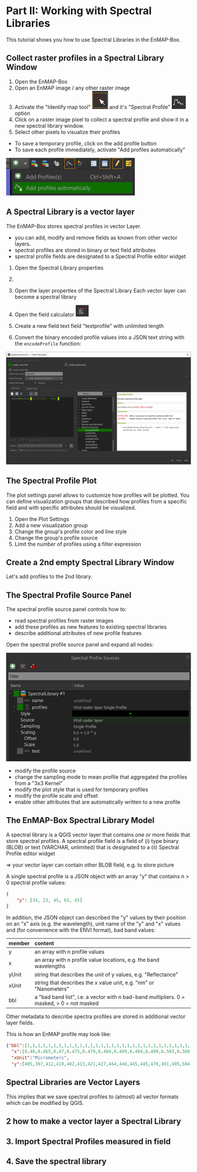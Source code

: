# Part II: Working with Spectral Libraries

This tutorial shows you how to use Spectral Libraries in the EnMAP-Box.


## Collect raster profiles in a Spectral Library Window

1. Open the EnMAP-Box
2. Open an EnMAP image / any other raster image
3. Activate the "Identify map tool" ![maptool_identify_spectralprofiles.png](img/maptool_identify_spectralprofiles.png) 
and it's "Spectral Profile" ![maptool_identify.png](img/maptool_identify.png) option 
4. Click on a raster image pixel to collect a spectral profile and show it in a new spectral library window.
5. Select other pixels to visualize their profiles

- To save a temporary profile, click on the add profile button
- To save each profile immediately, activate "Add profiles automatically"

![Add profiles automatically](img/add_profiles_automatically.png)

## A Spectral Library is a vector layer

The EnMAP-Box stores spectral profiles in vector Layer.

- you can add, modify and remove fields as known from other vector layers.
- spectral profiles are stored in binary or text field attributes
- spectral profile fields are designated to a Spectral Profile editor widget 


1. Open the Spectral Library properties
2. 
3. Open the layer properties of the Spectral Library
Each vector layer can become a spectral library

4. Open the field calculator ![field calculator](img/field_calculator_icon.png)
5. Create a new field text field "textprofile" with unlimited length
6. Convert the binary encoded profile values into a JSON text string with the `encodeProfile` function:

![create_text_profile_field.png](img/create_text_profile_field.png)

## The Spectral Profile Plot

The plot settings panel allows to customize how profiles will be plotted.
You can define visualization groups that described how profiles from a specific field and with specific attributes
should be visualized.

1. Open the Plot Settings
2. Add a new visualization group
3. Change the group's profile color and line style
4. Change the group's profile source
5. Limit the number of profiles using a filter expression 



## Create a 2nd empty Spectral Library Window


Let's add profiles to the 2nd library.


## The Spectral Profile Source Panel

The spectral profile source panel controls how to:
- read spectral profiles from raster images 
- add these profiles as new features to existing spectral libraries
- describe additional attributes of new profile features

Open the spectral profile source panel and expand all nodes:

![spectral_profile_source_panel.png](img/spectral_profile_source_panel.png)

- modify the profile source
- change the sampling mode to mean profile that aggregated the profiles from a "3x3 Kernel" 
- modify the plot style that is used for temporary profiles
- modify the profile scale and offset
- enable other attributes that are automatically written to a new profile 



## The EnMAP-Box Spectral Library Model

A spectral library is a QGIS vector layer that contains one or more fields that store spectral profiles.
A spectral profile field is a field of 
    (i) type binary (BLOB) or text (VARCHAR, unlimited) that is designated to a 
    (ii) Spectral Profile editor widget

=> your vector layer can contain other BLOB field, e.g. to store picture

A single spectral profile is a JSON object with an array "y" that contains n > 0 spectral profile values:

````json
{
    "y": [34, 23, 45, 63, 45]
}
````

In addition, the JSON object can described the "y" values by their position on an "x" axis (e.g. the wavelength), 
unit name of the "y" and "x" values and (for convenience with the ENVI format), bad band values:

| member | content                                                                                    |
|--------|:-------------------------------------------------------------------------------------------|
| y      | an array with n profile values                                                             |
| x      | an array with n profile value locations, e.g. the band wavelengths                         |
| yUnit  | string that describes the unit of y values, e.g. "Reflectance"                             |
| xUnit  | string that describes the x value unit, e.g. "nm" or "Nanometers"                          |
| bbl    | a "bad band list", i.e. a vector with n bad-band multipliers. 0 = masked, > 0 = not masked |


Other metadata to describe spectra profiles are stored in additional vector layer fields.

This is how an EnMAP profile may look like:
````json
{"bbl":[1,1,1,1,1,1,1,1,1,1,1,1,1,1,1,1,1,1,1,1,1,1,1,1,1,1,1,1,1,1,1,1,1,1,1,1,1,1,1,1,1,1,1,1,1,1,1,1,1,1,1,1,1,1,1,1,1,1,1,1,1,1,1,1,1,1,1,1,1,1,1,1,1,1,1,1,1,1,1,1,1,1,1,1,1,1,1,1,1,1,1,1,1,1,1,1,1,1,1,1,1,1,1,1,1,1,1,1,1,1,1,1,1,1,1,1,1,1,1,1,1,1,1,1,1,1,1,1,1,1,1,1,1,1,1,1,1,1,1,1,1,1,1,1,1,1,1,1,1,1,1,1,1,1,1,1,1,1,1,1,1,1,1,1,1,1,1,1,1,1,1,1,1,1,1,1,1],
  "x":[0.46,0.465,0.47,0.475,0.479,0.484,0.489,0.494,0.499,0.503,0.508,0.513,0.518,0.523,0.528,0.533,0.538,0.543,0.549,0.554,0.559,0.565,0.57,0.575,0.581,0.587,0.592,0.598,0.604,0.61,0.616,0.622,0.628,0.634,0.64,0.646,0.653,0.659,0.665,0.672,0.679,0.685,0.692,0.699,0.706,0.713,0.72,0.727,0.734,0.741,0.749,0.756,0.763,0.771,0.778,0.786,0.793,0.801,0.809,0.817,0.824,0.832,0.84,0.848,0.856,0.864,0.872,0.88,0.888,0.896,0.915,0.924,0.934,0.944,0.955,0.965,0.975,0.986,0.997,1.007,1.018,1.029,1.04,1.051,1.063,1.074,1.086,1.097,1.109,1.12,1.132,1.144,1.155,1.167,1.179,1.191,1.203,1.215,1.227,1.239,1.251,1.263,1.275,1.287,1.299,1.311,1.323,1.522,1.534,1.545,1.557,1.568,1.579,1.59,1.601,1.612,1.624,1.634,1.645,1.656,1.667,1.678,1.689,1.699,1.71,1.721,1.731,1.742,1.752,1.763,1.773,1.783,2.044,2.053,2.062,2.071,2.08,2.089,2.098,2.107,2.115,2.124,2.133,2.141,2.15,2.159,2.167,2.176,2.184,2.193,2.201,2.21,2.218,2.226,2.234,2.243,2.251,2.259,2.267,2.275,2.283,2.292,2.3,2.308,2.315,2.323,2.331,2.339,2.347,2.355,2.363,2.37,2.378,2.386,2.393,2.401,2.409],
  "xUnit":"Micrometers",
  "y":[405,397,412,410,402,413,421,427,444,446,445,445,476,491,495,504,504,519,532,530,536,539,533,527,529,527,529,526,530,524,520,521,522,523,507,514,505,502,494,497,543,603,703,769,845,930,1007,1096,1178,1249,1314,1359,1388,1386,1419,1432,1432,1435,1471,1498,1479,1487,1482,1499,1507,1517,1509,1534,1532,1507,1557,1527,1552,1605,1534,1555,1577,1564,1582,1600,1611,1643,1659,1678,1684,1672,1687,1659,1697,1624,1612,1602,1576,1515,1508,1513,1522,1542,1575,1602,1632,1649,1663,1639,1602,1587,1530,977,996,1026,1063,1086,1108,1123,1169,1177,1191,1194,1210,1222,1208,1201,1187,1182,1146,1157,1112,1093,1085,1096,1058,1041,754,781,804,796,780,792,812,825,851,803,812,836,834,818,823,842,842,860,851,880,844,856,847,846,819,842,820,754,768,731,728,750,695,735,675,718,640,601,684,744,635,568,696,637,592]}
````

## Spectral Libraries are Vector Layers

This implies that we save spectral profiles to (almost) all vector formats which can be modified by QGIS.


## 2 how to make a vector layer a Spectral Library



## 3. Import Spectral Profiles measured in field


## 4. Save the spectral library 